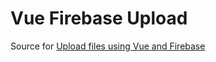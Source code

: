 # Vue Firebase Upload

Source for [Upload files using Vue and Firebase](https://www.genuitec.com/upload-files-using-vue-and-firebase)
